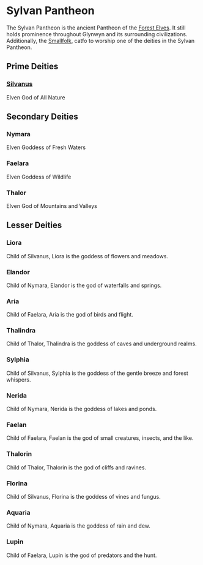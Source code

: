 # Sylvan Pantheon

The Sylvan Pantheon is the ancient Pantheon of the [Forest Elves](../../../Player%20Characters/Ancenstries/The%20People%20of%20Mithrinia/Elves.md#Forest%20Elf%20(Sylvan)). It still holds prominence throughout Glynwyn and its surrounding civilizations. Additionally, the [Smallfolk](../../../Player%20Characters/Ancenstries/The%20People%20of%20Mithrinia/Smallfolk.md), catfo to worship one of the deities in the Sylvan Pantheon.

## Prime Deities

### [Silvanus](Mithrinian%20Deities/Silvanus.md)

Elven God of All Nature

## Secondary Deities

### Nymara

Elven Goddess of Fresh Waters

### Faelara

Elven Goddess of Wildlife

### Thalor

Elven God of Mountains and Valleys

## Lesser Deities

### Liora

Child of Silvanus, Liora is the goddess of flowers and meadows.

### Elandor

Child of Nymara, Elandor is the god of waterfalls and springs.

### Aria

Child of Faelara, Aria is the god of birds and flight.

### Thalindra

Child of Thalor, Thalindra is the goddess of caves and underground realms.

### Sylphia

Child of Silvanus, Sylphia is the goddess of the gentle breeze and forest whispers.

### Nerida

Child of Nymara, Nerida is the goddess of lakes and ponds.

### Faelan

Child of Faelara, Faelan is the god of small creatures, insects, and the like.

### Thalorin

Child of Thalor, Thalorin is the god of cliffs and ravines.

### Florina

Child of Silvanus, Florina is the goddess of vines and fungus.

### Aquaria

Child of Nymara, Aquaria is the goddess of rain and dew.

### Lupin

Child of Faelara, Lupin is the god of predators and the hunt.

